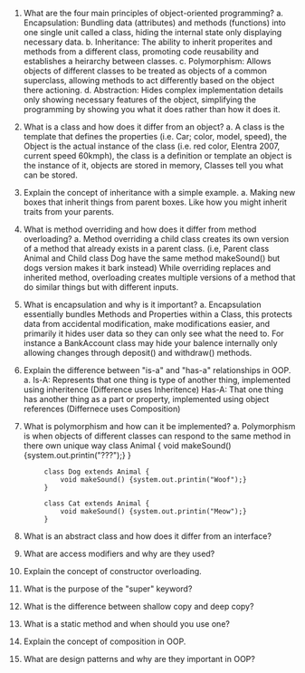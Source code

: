 1. What are the four main principles of object-oriented programming?
    a. Encapsulation: Bundling data (attributes) and methods (functions) into one single unit called a class, hiding the internal state only displaying necessary data. 
    b. Inheritance: The ability to inherit properites and methods from a different class, promoting code reusability and establishes a heirarchy between classes. 
    c. Polymorphism: Allows objects of different classes to be treated as objects of a common superclass, allowing methods to act differently based on the object there actioning.
    d. Abstraction: Hides complex implementation details only showing necessary features of the object, simplifying the programming by showing you what it does rather than how it does it.
2. What is a class and how does it differ from an object?
    a. A class is the template that defines the properties (i.e. Car; color, model, speed), the Object is the actual instance of the class (i.e. red color, Elentra 2007, current speed 60kmph), the class is a definition or template an object is the instance of it, objects are stored in memory, Classes tell you what can be stored. 
3. Explain the concept of inheritance with a simple example.
    a. Making new boxes that inherit things from parent boxes. Like how you might inherit traits from your parents. 
4. What is method overriding and how does it differ from method overloading?
    a. Method overriding a child class creates its own version of a method that already exists in a parent class.
    (i.e, Parent class Animal and Child class Dog have the same method makeSound() but dogs version makes it bark instead)
    While overriding replaces and inherited method, overloading creates multiple versions of a method that do similar things but with different inputs.
5. What is encapsulation and why is it important?
    a. Encapsulation essentially bundles Methods and Properties within a Class, this protects data from accidental modification, make modifications easier, and primarily it hides user data so they can only see what the need to.
    For instance a BankAccount class may hide your balence internally only allowing changes through deposit() and withdraw() methods.
6. Explain the difference between "is-a" and "has-a" relationships in OOP.
    a. Is-A: Represents that one thing is type of another thing, implemented using inheritence (Difference uses Inheritence)
       Has-A: That one thing has another thing as a part or property, implemented using object references (Differnece uses Composition)
7. What is polymorphism and how can it be implemented?
    a. Polymorphism is when objects of different classes can respond to the same method in there own unique way
            class Animal {
                void makeSound() {system.out.printin("???");}
            }

            class Dog extends Animal {
                void makeSound() {system.out.printin("Woof");}
            }

            class Cat extends Animal {
                void makeSound() {system.out.printin("Meow");}
            }
8. What is an abstract class and how does it differ from an interface?
9. What are access modifiers and why are they used?
10. Explain the concept of constructor overloading.
11. What is the purpose of the "super" keyword?
12. What is the difference between shallow copy and deep copy?
13. What is a static method and when should you use one?
14. Explain the concept of composition in OOP.
15. What are design patterns and why are they important in OOP?